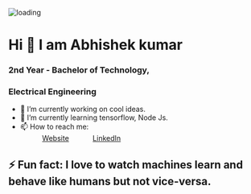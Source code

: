 ![loading](https://images.unsplash.com/photo-1602487892398-adb7c796fdf4?ixlib=rb-1.2.1&ixid=eyJhcHBfaWQiOjEyMDd9&auto=format&fit=crop&h=250&w=960&q=60)
<h1>Hi 👋 I am Abhishek kumar</h1>
<h3>   2nd Year - Bachelor of Technology,</h3>
<h3>     Electrical Engineering</h3>

- 🔭 I’m currently working on cool ideas.
- 🌱 I’m currently learning tensorflow, Node Js.
- 📫 How to reach me: <br>
&nbsp;&nbsp;&nbsp;&nbsp;&nbsp;&nbsp;&nbsp;&nbsp;&nbsp;&nbsp; [Website](techscinotes.xyz)
&nbsp;&nbsp;&nbsp;&nbsp;&nbsp;&nbsp;&nbsp;&nbsp;&nbsp;&nbsp; [LinkedIn](https://www.linkedin.com/in/abhishek-kumar-9872241ab/)

<h2>⚡ Fun fact: I love to watch machines learn and behave like humans but not vice-versa.

